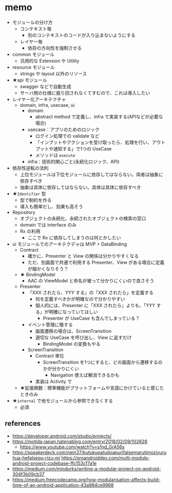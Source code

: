 # memo

* モジュールの分け方
  * コンテキスト毎
    * 別のコンテキストのコードが入り込まないようにする
  * レイヤー毎
    * 依存の方向性を強制させる
* common モジュール
  * 汎用的な Extension や Utility
* resource モジュール
  * strings や layout 以外のリソース
* ★api モジュール
  * swagger などで自動生成
  * サーバ側の仕様に振り回されなくてすむので、これは導入したい
* レイヤー化アーキテクチャ
  * domain, infra, usecase, ui
    * domain
      * abstract method で定義し、infra で実装する(APIなどが必要な場合)
    * usecase：アプリのためのロジック
      * ログイン処理での validate など
      * 「インプットやアクションを受け取ったら、処理を行い、アウトプットや通知する」で1つの UseCase
      * メソッドは `execute`
    * infra：技術的関心ごと(永続化ロジック、API)
* 依存性逆転の法則
  * 上位モジュールは下位モジュールに依存してはならない。両者は抽象に依存すべき
  * 抽象は具体に依存してはならない。具体は具体に依存すべき
* ★`Identifier` 型
  * 型で制約を作る
  * 導入も簡単だし、効果も高そう
* Repository
  * オブジェクトの永続化、永続されたオブジェクトの検索の窓口
  * domain では interface のみ
  * Rx の利用
    * ここで Rx に依存してしまうのは何とかしたい
* ui モジュールでのアーキテクデャは MVP + DataBinding
  * Contract
    * 確かに、Presenter と View の関係は分かりやすくなる
    * ただ、別画面で共通で利用する Presenter、View がある場合に定義が細かくなりそう？
  * ★ BindingModel
    * AAC の ViewModel と命名が被って分かりにくいので良さそう
  * Presenter
    * 「XXX されたら、YYY する」の「XXX されたら」を定義する
      * 何を定義すべきかが明確なので分かりやすい
      * 個人的には、Presenter に「XXX されたら」よりも、「YYY する」が明確になっていてほしい
        * Presenter が UseCase も含んでしまっている？
    * イベント管理に徹する
      * 画面遷移の場合は、ScreenTransition
      * 適切な UseCase を呼び出し、View に返すだけ
        * BindingModel の変換もやる
    * ScreenTransition
      * Contract 単位
        * ScreenTransition を1つにすると、どの画面から遷移するのかが分かりにくい
          * Navigation 使えば解消できるかも
      * 実装は Activity で
  * ★拡張関数：標準機能がプラットフォームや言語にかけていると感じたときのみ
* ★`internal` で他モジュールから参照できなくする
  * 必須

## references

* https://developer.android.com/studio/projects/
* https://motida-japan.hatenablog.com/entry/2018/02/09/102628
  * https://www.youtube.com/watch?v=s1nd_GrA56s
* https://speakerdeck.com/nein37/kutukupatudoapurifalsemarutimoziyuruhua-hefalsequ-rizu-mi https://proandroiddev.com/multi-module-android-project-codebase-ffc153cf7a1e
* https://medium.com/mindorks/writing-a-modular-project-on-android-304f3b09cb37
* https://medium.freecodecamp.org/how-modularisation-affects-build-time-of-an-android-application-43a984ce9968
